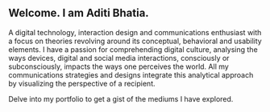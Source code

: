 ## Welcome. I am Aditi Bhatia.

A digital technology, interaction design and communications enthusiast with a focus on theories revolving around its conceptual, behavioral and usability elements. I have a passion for comprehending digital culture, analysing the ways devices, digital and social media interactions, consciously or subconsciously, impacts the ways one perceives the world. All my communications strategies and designs integrate this analytical approach by visualizing the perspective of a recipient.

Delve into my portfolio to get a gist of the mediums I have explored.
